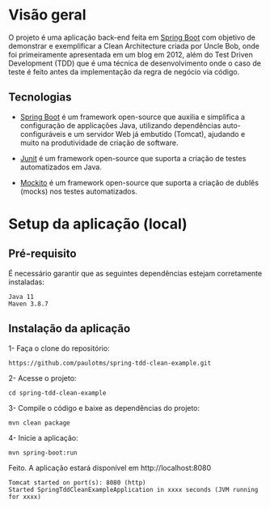 # Visão geral

O projeto é uma aplicação back-end feita em  [Spring Boot](https://projects.spring.io/spring-boot) com objetivo de demonstrar e exemplificar a Clean Architecture criada por Uncle Bob, onde foi primeiramente apresentada em um blog em 2012, além do Test Driven Development (TDD) que é uma técnica de desenvolvimento onde o caso de teste é feito antes da implementação da regra de negócio via código.

## Tecnologias

- [Spring Boot](https://projects.spring.io/spring-boot) é um framework open-source que auxilia e simplifica a configuração de applicações Java, utilizando dependências auto-configuráveis e um servidor Web já embutido (Tomcat), ajudando e muito na produtividade de criação de software.
 
- [Junit](https://junit.org/junit5/) é um framework open-source que suporta a criação de testes automatizados em Java.

- [Mockito](https://site.mockito.org/) é um framework open-source que suporta a criação de dublês (mocks) nos testes automatizados.

 
# Setup da aplicação (local)

## Pré-requisito

É necessário garantir que as seguintes dependências estejam corretamente instaladas:
```
Java 11
Maven 3.8.7
```

## Instalação da aplicação

1- Faça o clone do repositório:
```
https://github.com/paulotms/spring-tdd-clean-example.git
```
2- Acesse o projeto:
```
cd spring-tdd-clean-example
```
3- Compile o código e baixe as dependências do projeto:
```
mvn clean package
```
4- Inicie a aplicação:
```
mvn spring-boot:run
```
Feito. A aplicação estará disponível em http://localhost:8080
```
Tomcat started on port(s): 8080 (http)
Started SpringTddCleanExampleApplication in xxxx seconds (JVM running for xxxx)
```